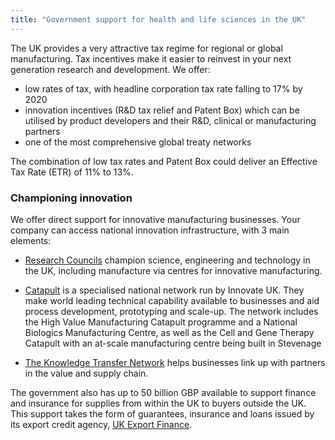 ```yaml
---
title: "Government support for health and life sciences in the UK"
---
```

The UK provides a very attractive tax regime for regional or global manufacturing. Tax incentives make it easier to reinvest in your next generation research and development. We offer:

- low rates of tax, with headline corporation tax rate falling to 17% by 2020
- innovation incentives (R&D tax relief and Patent Box) which can be utilised by product developers and their R&D, clinical or manufacturing partners
- one of the most comprehensive global treaty networks

The combination of low tax rates and Patent Box could deliver an Effective Tax Rate (ETR) of 11% to 13%.

### Championing innovation

We offer direct support for innovative manufacturing businesses. Your company can access national innovation infrastructure, with 3 main elements:

- [Research Councils](http://www.rcuk.ac.uk/) champion science, engineering and technology in the UK, including manufacture via centres for innovative manufacturing.

- [Catapult](https://catapult.org.uk/) is a specialised national network run by Innovate UK. They make world leading technical capability available to businesses and aid process development, prototyping and scale-up. The network includes the High Value Manufacturing Catapult programme and a National Biologics Manufacturing Centre, as well as the Cell and Gene Therapy Catapult with an at-scale manufacturing centre being built in Stevenage

- [The Knowledge Transfer Network](http://www.ktn-uk.co.uk/) helps businesses link up with partners in the value and supply chain. 

The government also has up to 50 billion GBP available to support finance and insurance for   supplies from within the UK to buyers outside the UK. This support takes the form of guarantees, insurance and loans issued by its export credit agency, [UK Export Finance](https://www.gov.uk/guidance/inward-investment-access-to-the-uks-export-credit-agency).
